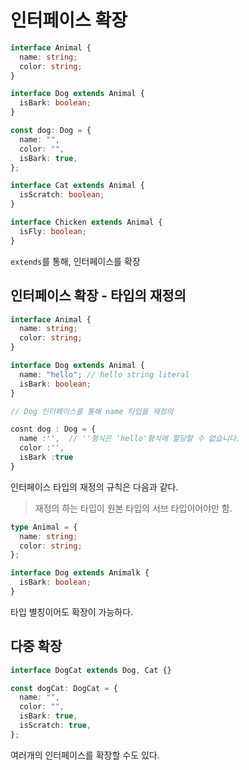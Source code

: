 # 인터페이스 확장

```typescript
interface Animal {
  name: string;
  color: string;
}

interface Dog extends Animal {
  isBark: boolean;
}

const dog: Dog = {
  name: "",
  color: "",
  isBark: true,
};

interface Cat extends Animal {
  isScratch: boolean;
}

interface Chicken extends Animal {
  isFly: boolean;
}
```

`extends`를 통해, 인터페이스를 확장

## 인터페이스 확장 - 타입의 재정의

```typescript
interface Animal {
  name: string;
  color: string;
}

interface Dog extends Animal {
  name: "hello"; // hello string literal
  isBark: boolean;
}

// Dog 인터페이스를 통해 name 타입을 재정의

cosnt dog : Dog = {
  name :'',  // ''형식은 'hello'형식에 할당할 수 없습니다.
  color :'',
  isBark :true
}
```

인터페이스 타입의 재정의 규칙은 다음과 같다.

> 재정의 하는 타입이 원본 타입의 서브 타입이어야만 함.

```typescript
type Animal = {
  name: string;
  color: string;
};

interface Dog extends Animalk {
  isBark: boolean;
}
```

타입 별칭이어도 확장이 가능하다.

## 다중 확장

```typescript
interface DogCat extends Dog, Cat {}

const dogCat: DogCat = {
  name: "",
  color: "",
  isBark: true,
  isScratch: true,
};
```

여러개의 인터페이스를 확장할 수도 있다.
